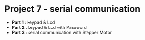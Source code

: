 # Project 7 - serial communication
- **Part 1** : keypad & Lcd <br />
- **Part 2** : keypad & Lcd with Password <br />
- **Part 3** : serial communication with Stepper Motor <br />

